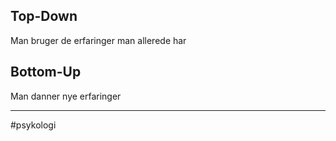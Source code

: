 ## Top-Down
Man bruger de erfaringer man allerede har

## Bottom-Up
Man danner nye erfaringer

---
#psykologi 
